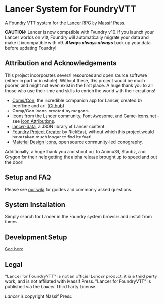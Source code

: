 # Lancer System for FoundryVTT

A Foundry VTT system for the [Lancer RPG](https://massif-press.itch.io/corebook-pdf) by [Massif Press](https://massif-press.itch.io/).

**CAUTION:** Lancer is now compatible with Foundry v10. If you launch your Lancer worlds on v10, Foundry will automatically migrate your data and make it incompatible with v9. **_Always always always_** back up your data before updating Foundry!

## Attribution and Acknowledgements

This project incorporates several resources and open source software (either in part or in whole). Without these, this project would be much poorer, and might not even exist in the first place. A huge thank you to all those who use their time and skills to enrich the world with their creations!

- [Comp/Con](https://compcon.app), the incredible companion app for Lancer, created by beeftime and ari. ([Github](https://github.com/massif-press/compcon))
- Comp/Con icons, created by megane.
- Icons from the Lancer community, Font Awesome, and Game-icons.net - see [Icon Attributions](public/assets/icons/_ATTRIBUTION.md).
- [lancer-data](https://github.com/massif-press/lancer-data), a JSON library of Lancer content.
- [Foundry Project Creator](https://gitlab.com/foundry-projects/foundry-pc) by NickEast, without which this project would have taken much longer to find its feet!
- [Material Design Icons](https://materialdesignicons.com/), open source community-led iconography.

Additionally, a huge thank you and shout out to Animu36, Staubz, and Grygon for their help getting the alpha release brought up to speed and out the door!

## Setup and FAQ

Please see [our wiki](https://github.com/Carlton-Perkins/foundryvtt-lancer/wiki) for guides and commonly asked questions.

## System Installation

Simply search for Lancer in the Foundry system browser and install from there.

## Development Setup

[See here](https://github.com/Carlton-Perkins/foundryvtt-lancer/wiki/Development-Setup)

## Legal

"Lancer for FoundryVTT" is not an official _Lancer_ product; it is a third party work, and is not affiliated with Massif Press. "Lancer for FoundryVTT" is published via the _Lancer_ Third Party License.

_Lancer_ is copyright Massif Press.
